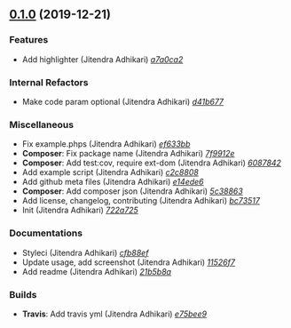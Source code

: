 ## [0.1.0](https://github.com/adhocore/php-cli-syntax/releases/tag/0.1.0) (2019-12-21)

### Features
- Add highlighter (Jitendra Adhikari) [_a7a0ca2_](https://github.com/adhocore/php-cli-syntax/commit/a7a0ca2)

### Internal Refactors
- Make code param optional (Jitendra Adhikari) [_d41b677_](https://github.com/adhocore/php-cli-syntax/commit/d41b677)

### Miscellaneous
- Fix example.phps (Jitendra Adhikari) [_ef633bb_](https://github.com/adhocore/php-cli-syntax/commit/ef633bb)
- **Composer**: Fix package name (Jitendra Adhikari) [_7f9912e_](https://github.com/adhocore/php-cli-syntax/commit/7f9912e)
- **Composer**: Add test:cov, require ext-dom (Jitendra Adhikari) [_6087842_](https://github.com/adhocore/php-cli-syntax/commit/6087842)
- Add example script (Jitendra Adhikari) [_c2c8808_](https://github.com/adhocore/php-cli-syntax/commit/c2c8808)
- Add github meta files (Jitendra Adhikari) [_e14ede6_](https://github.com/adhocore/php-cli-syntax/commit/e14ede6)
- **Composer**: Add composer json (Jitendra Adhikari) [_5c38863_](https://github.com/adhocore/php-cli-syntax/commit/5c38863)
- Add license, changelog, contributing (Jitendra Adhikari) [_bc73517_](https://github.com/adhocore/php-cli-syntax/commit/bc73517)
- Init (Jitendra Adhikari) [_722a725_](https://github.com/adhocore/php-cli-syntax/commit/722a725)

### Documentations
- Styleci (Jitendra Adhikari) [_cfb88ef_](https://github.com/adhocore/php-cli-syntax/commit/cfb88ef)
- Update usage, add screenshot (Jitendra Adhikari) [_11526f7_](https://github.com/adhocore/php-cli-syntax/commit/11526f7)
- Add readme (Jitendra Adhikari) [_21b5b8a_](https://github.com/adhocore/php-cli-syntax/commit/21b5b8a)

### Builds
- **Travis**: Add travis yml (Jitendra Adhikari) [_e75bee9_](https://github.com/adhocore/php-cli-syntax/commit/e75bee9)



